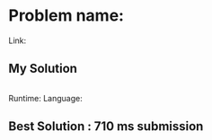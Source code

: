 # Problem name: 
Link: 
## My Solution
```

```
Runtime: 
Language: 

## Best Solution : 710 ms submission
```

```